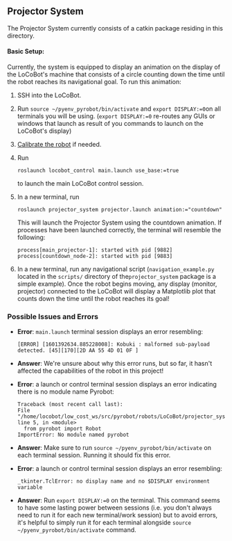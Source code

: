 ## Projector System

The Projector System currently consists of a catkin package residing in this directory. 


#### Basic Setup:

Currently, the system is equipped to display an animation on the display of the LoCoBot's machine that consists of a circle counting down the time until the robot reaches its navigational goal. To run this animation:

1. SSH into the LoCoBot.

2. Run `source ~/pyenv_pyrobot/bin/activate` and `export DISPLAY:=0`on all terminals you will be using. (`export DISPLAY:=0` re-routes any GUIs or windows that launch as result of you commands to launch on the LoCoBot's display)

3. [Calibrate the robot](https://pyrobot.org/docs/calibration) if needed.

4. Run
      ```
      roslaunch locobot_control main.launch use_base:=true
      ```
     
      to launch the main LoCoBot control session.

5. In a new terminal, run 

      ```
      roslaunch projector_system projector.launch animation:="countdown"
      ```

    This will launch the Projector System using the countdown animation. If processes have been launched correctly, the terminal will resemble the following:
    
    ```
    process[main_projector-1]: started with pid [9882]
    process[countdown_node-2]: started with pid [9883]
    ```
    
    
6. In a new terminal, run any navigational script (`navigation_example.py` located in the `scripts/` directory of the`projector_system` package is a simple example). Once the robot begins moving, any display (monitor, projector) connected to the LoCoBot will display a Matplotlib plot that counts down the time until the robot reaches its goal!




### Possible Issues and Errors

* **Error**: `main.launch` terminal session displays an error resembling:

    ```
    [ERROR] [1601392634.885228008]: Kobuki : malformed sub-payload detected. [45][170][2D AA 55 4D 01 0F ]

    ```

* **Answer**: We're unsure about why this error runs, but so far, it hasn't affected the capabilities of the robot in this project!


* **Error**: a launch or control terminal session displays an error indicating there is no module name Pyrobot:

    ```
    Traceback (most recent call last):
    File "/home/locobot/low_cost_ws/src/pyrobot/robots/LoCoBot/projector_system/scripts/main_projector.py", line 5, in <module>
      from pyrobot import Robot
    ImportError: No module named pyrobot
    ```

* **Answer**: Make sure to run `source ~/pyenv_pyrobot/bin/activate` on each terminal session. Running it should fix this error. 


* **Error**: a launch or control terminal session displays an error resembling:

    ```
    _tkinter.TclError: no display name and no $DISPLAY environment variable
    ```

* **Answer**: Run `export DISPLAY:=0` on the terminal. This command seems to have some lasting power between sessions (i.e. you don't always need to run it for each new terminal/work session) but to avoid errors, it's helpful to simply run it for each terminal alongside `source ~/pyenv_pyrobot/bin/activate` command. 





